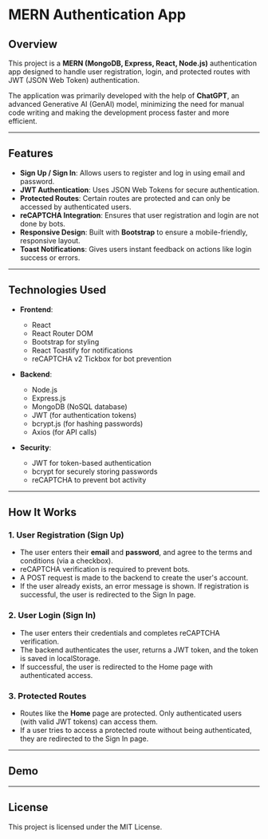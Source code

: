 # MERN Authentication App

## Overview

This project is a **MERN (MongoDB, Express, React, Node.js)** authentication app designed to handle user registration, login, and protected routes with JWT (JSON Web Token) authentication.

The application was primarily developed with the help of **ChatGPT**, an advanced Generative AI (GenAI) model, minimizing the need for manual code writing and making the development process faster and more efficient. 

---

## Features

- **Sign Up / Sign In**: Allows users to register and log in using email and password.
- **JWT Authentication**: Uses JSON Web Tokens for secure authentication.
- **Protected Routes**: Certain routes are protected and can only be accessed by authenticated users.
- **reCAPTCHA Integration**: Ensures that user registration and login are not done by bots.
- **Responsive Design**: Built with **Bootstrap** to ensure a mobile-friendly, responsive layout.
- **Toast Notifications**: Gives users instant feedback on actions like login success or errors.

---

## Technologies Used

- **Frontend**:
  - React
  - React Router DOM
  - Bootstrap for styling
  - React Toastify for notifications
  - reCAPTCHA v2 Tickbox for bot prevention

- **Backend**:
  - Node.js
  - Express.js
  - MongoDB (NoSQL database)
  - JWT (for authentication tokens)
  - bcrypt.js (for hashing passwords)
  - Axios (for API calls)

- **Security**:
  - JWT for token-based authentication
  - bcrypt for securely storing passwords
  - reCAPTCHA to prevent bot activity

---

## How It Works

### 1. **User Registration (Sign Up)**
   - The user enters their **email** and **password**, and agree to the terms and conditions (via a checkbox).
   - reCAPTCHA verification is required to prevent bots.
   - A POST request is made to the backend to create the user's account.
   - If the user already exists, an error message is shown. If registration is successful, the user is redirected to the Sign In page.

### 2. **User Login (Sign In)**
   - The user enters their credentials and completes reCAPTCHA verification.
   - The backend authenticates the user, returns a JWT token, and the token is saved in localStorage.
   - If successful, the user is redirected to the Home page with authenticated access.

### 3. **Protected Routes**
   - Routes like the **Home** page are protected. Only authenticated users (with valid JWT tokens) can access them.
   - If a user tries to access a protected route without being authenticated, they are redirected to the Sign In page.

---

## Demo



---

## License

This project is licensed under the MIT License.
